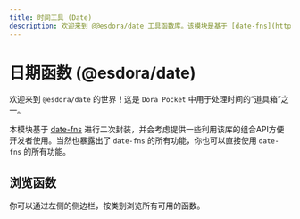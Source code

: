 ```yaml
---
title: 时间工具 (Date)
description: 欢迎来到 @@esdora/date 工具函数库。该模块是基于 [date-fns](https://www.npmjs.com/package/date-fns) 进行二次封装，并会考虑提供一些利用该库的组合API方便开发者使用。
---
```


# 日期函数 (@esdora/date)

欢迎来到 `@esdora/date` 的世界！这是 `Dora Pocket` 中用于处理时间的“道具箱”之一。

本模块基于 [date-fns](https://www.npmjs.com/package/date-fns) 进行二次封装，并会考虑提供一些利用该库的组合API方便开发者使用。当然也暴露出了 `date-fns` 的所有功能，你也可以直接使用 `date-fns` 的所有功能。

## 浏览函数

你可以通过左侧的侧边栏，按类别浏览所有可用的函数。
